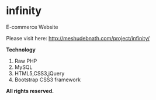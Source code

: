 # infinity
E-commerce Website

Please visit here: http://meshudebnath.com/project/infinity/

**Technology**
1. Raw PHP
2. MySQL
3. HTML5,CSS3,jQuery
4. Bootstrap CSS3 framework

**All rights reserved.**
